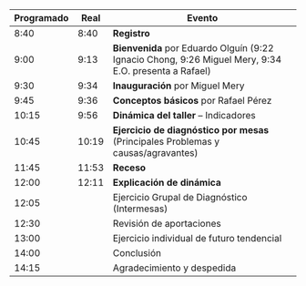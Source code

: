 
Programado | Real  | Evento
-----------|-------|-------
      8:40 |  8:40 | **Registro**
      9:00 |  9:13 | **Bienvenida** por Eduardo Olguín (9:22 Ignacio Chong, 9:26 Miguel Mery, 9:34 E.O. presenta a Rafael)
      9:30 |  9:34 | **Inauguración** por Miguel Mery
      9:45 |  9:36 | **Conceptos básicos** por Rafael Pérez
     10:15 |  9:56 | **Dinámica del taller** – Indicadores
     10:45 | 10:19 | **Ejercicio de diagnóstico por mesas** (Principales Problemas y causas/agravantes)
     11:45 | 11:53 | **Receso**
     12:00 | 12:11 | **Explicación de dinámica**
     12:05 |       | Ejercicio Grupal de Diagnóstico (Intermesas)
     12:30 |       | Revisión de aportaciones
     13:00 |       | Ejercicio individual de futuro tendencial
     14:00 |       | Conclusión
     14:15 |       | Agradecimiento y despedida
